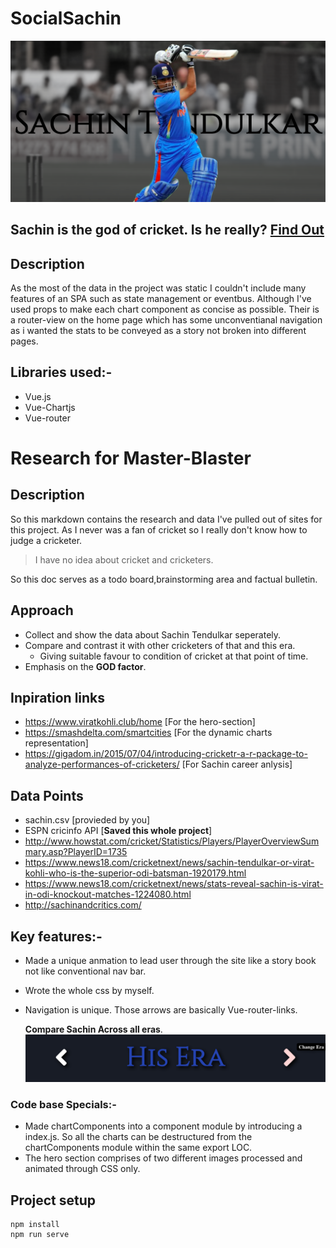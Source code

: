 # SocialSachin

<img src="./readme_assets/sachin_home.png"></img>

## **Sachin is the god of cricket. Is he really?** [Find Out](https://soicalsachin.firebaseapp.com)

## Description

As the most of the data in the project was static I couldn't include many features of an SPA such as state management or eventbus. Although I've used props to make each chart component as concise as possible. Their is a router-view on the home page which has some unconventianal navigation as i wanted the stats to be conveyed as a story not broken into different pages.

## Libraries used:-

- Vue.js
- Vue-Chartjs
- Vue-router

# Research for Master-Blaster

## Description

So this markdown contains the research and data I've pulled out of sites for this project. As I never was a fan of cricket so I really don't know how to judge a cricketer.

> I have no idea about cricket and cricketers.

So this doc serves as a todo board,brainstorming area and factual bulletin.

## Approach

- Collect and show the data about Sachin Tendulkar seperately.
- Compare and contrast it with other cricketers of that and this era.
  - Giving suitable favour to condition of cricket at that point of time.
- Emphasis on the **GOD factor**.

## Inpiration links

- https://www.viratkohli.club/home [For the hero-section]
- https://smashdelta.com/smartcities [For the dynamic charts representation]
- https://gigadom.in/2015/07/04/introducing-cricketr-a-r-package-to-analyze-performances-of-cricketers/ [For Sachin career anlysis]

## Data Points

- sachin.csv [provieded by you]
- ESPN cricinfo API [__Saved this whole project__]
- http://www.howstat.com/cricket/Statistics/Players/PlayerOverviewSummary.asp?PlayerID=1735
- https://www.news18.com/cricketnext/news/sachin-tendulkar-or-virat-kohli-who-is-the-superior-odi-batsman-1920179.html
- https://www.news18.com/cricketnext/news/stats-reveal-sachin-is-virat-in-odi-knockout-matches-1224080.html
- http://sachinandcritics.com/

## Key features:-

- Made a unique anmation to lead user through the site like a story book not like conventional nav bar.
- Wrote the whole css by myself.
- Navigation is unique. Those arrows are basically Vue-router-links.

  **Compare Sachin Across all eras**.
  <img src="./readme_assets/navigation.png"></img>

### Code base Specials:-

- Made chartComponents into a component module by introducing a index.js. So all the charts can be destructured from the chartComponents module within the same export LOC.
- The hero section comprises of two different images processed and animated through CSS only.

## Project setup

```
npm install
npm run serve
```
